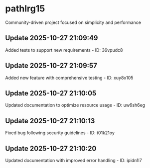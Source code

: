 # pathlrg15
Community-driven project focused on simplicity and performance

## Update 2025-10-27 21:09:49
Added tests to support new requirements - ID: 36vpudc8


## Update 2025-10-27 21:09:57
Added new feature with comprehensive testing - ID: xuy8x105


## Update 2025-10-27 21:10:05
Updated documentation to optimize resource usage - ID: uw6sh6eg


## Update 2025-10-27 21:10:13
Fixed bug following security guidelines - ID: t01k21oy


## Update 2025-10-27 21:10:20
Updated documentation with improved error handling - ID: ipidn1l7

